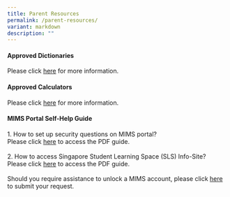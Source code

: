 ```yaml
---
title: Parent Resources
permalink: /parent-resources/
variant: markdown
description: ""
---
```

<h4><strong>Approved Dictionaries</strong></h4>
Please click <a href="/files/2025_SEAB_Approved_Dictionaries.pdf" target="_blank" rel="noopener noreferrer">here</a> for more information.

<h4><strong>Approved Calculators</strong></h4>
Please click <a href="/files/SEAB_Approved_Calculators.pdf" target="_blank" rel="noopener noreferrer">here</a> for more information.

<h4><strong>MIMS Portal Self-Help Guide</strong></h4>
1.  How to set up security questions on MIMS portal?<br>
Please click <a href="/files/MIMS_Security_Questions_Guide__Parents__Students_.pdf" target="_blank" rel="noopener noreferrer">here</a> to access the PDF guide.<br><br>
2. How to access Singapore Student Learning Space (SLS) Info-Site?<br>Please click <a href="/files/SLS_Guide__Parents_Students_.pdf" target="_blank" rel="noopener noreferrer">here</a> to access the PDF guide.<br><br>
Should you require assistance to unlock a MIMS account, please click <a target="_blank" rel="noopener noreferrer nofollow" href="https://form.gov.sg/67ea9e6d9a5644ca3712f17d">here</a>
 to submit your request.